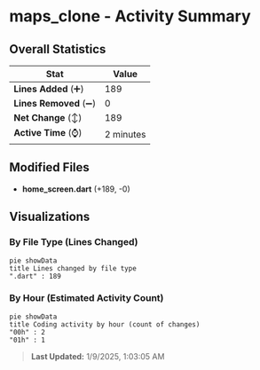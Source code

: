 # maps_clone - Activity Summary 

## Overall Statistics

| Stat                   | Value                                                             |
| ---------------------- | ----------------------------------------------------------------- |
| **Lines Added** (➕)   | 189                                          |
| **Lines Removed** (➖) | 0                                        |
| **Net Change** (↕)    | 189                |
| **Active Time** (⌚)   | 2 minutes |


## Modified Files
- **home_screen.dart** (+189, -0)

## Visualizations

### By File Type (Lines Changed)

```mermaid
pie showData
title Lines changed by file type
".dart" : 189
```

### By Hour (Estimated Activity Count)

```mermaid
pie showData
title Coding activity by hour (count of changes)
"00h" : 2
"01h" : 1
```


> **Last Updated:** 1/9/2025, 1:03:05 AM